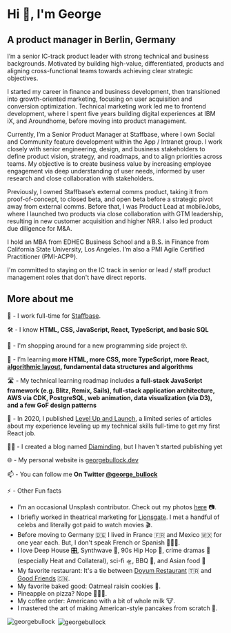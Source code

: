 <h1 align="left">Hi 👋, I'm George</h1>

<h2 align="left">A product manager in Berlin, Germany</h2>

I’m a senior IC-track product leader with strong technical and business backgrounds. Motivated by building high-value, differentiated, products and aligning cross-functional teams towards achieving clear strategic objectives.

I started my career in finance and business development, then transitioned into growth-oriented marketing, focusing on user acquisition and conversion optimization. Technical marketing work led me to frontend development, where I spent five years building digital experiences at IBM iX, and Aroundhome, before moving into product management.

Currently, I’m a Senior Product Manager at Staffbase, where I own Social and Community feature development within the App / Intranet group. I work closely with senior engineering, design, and business stakeholders to define product vision, strategy, and roadmaps, and to align priorities across teams. My objective is to create business value by increasing employee engagement via deep understanding of user needs, informed by user research and close collaboration with stakeholders.

Previously, I owned Staffbase’s external comms product, taking it from proof-of-concept, to closed beta, and open beta before a strategic pivot away from external comms. Before that, I was Product Lead at mobileJobs, where I launched two products via close collaboration with GTM leadership, resulting in new customer acquisition and higher NRR. I also led product due diligence for M&A.

I hold an MBA from EDHEC Business School and a B.S. in Finance from California State University, Los Angeles. I’m also a PMI Agile Certified Practitioner (PMI-ACP®).

I'm committed to staying on the IC track in senior or lead / staff product management roles that don't have direct reports.

<h2 align="left">More about me</h2>

🤝  - I work full-time for [Staffbase](https://staffbase.com/en/).

🛠️ - I know **HTML, CSS, JavaScript, React, TypeScript, and basic SQL**

🔭 - I'm shopping around for a new programming side project 🤓.

🌱 - I’m learning **more HTML, more CSS, more TypeScript, more React, [algorithmic layout](https://www.youtube.com/watch?v=qOUtkN6M52M&list=PL2sukhHU1gzbJgEodn1haQ2HtfA_rdoge&index=3), fundamental data structures and algorithms**

🛣️ - My technical learning roadmap includes **a full-stack JavaScript framework (e.g. Blitz, Remix, Sails), full-stack application architecture, AWS via CDK, PostgreSQL, web animation, data visualization (via D3), and a few GoF design patterns**

📝 - In 2020, I published [Level Up and Launch](https://medium.com/level-up-and-launch), a limited series of articles about my experience leveling up my technical skills full-time to get my first React job.

✍🏾 - I created a blog named [Diaminding](https://www.diaminding.com/about/), but I haven't started publishing yet

🌐 - My personal website is [georgebullock.dev](https://www.georgebullock.dev/)

📫 - You can follow me **On Twitter [@george_bullock](https://twitter.com/george_bullock)**

⚡ - Other Fun facts 
 - I'm an occasional Unsplash contributor. Check out my photos [here](https://unsplash.com/@george_bullock) 📷.
 - I briefly worked in theatrical marketing for [Lionsgate](https://www.lionsgate.com/). I met a handful of celebs and literally got paid to watch movies 🎬.
 - Before moving to Germany 🇩🇪  I lived in France 🇫🇷  and Mexico 🇲🇽  for one year each. But, I don't speak French or Spanish 🤷🏾‍♂️.
 - I love Deep House 🎛️, Synthwave 🦄, 90s Hip Hop 🎤, crime dramas 🔫 (especially Heat and Collateral), sci-fi 🛸, BBQ 🍖, and Asian food 🥡 
 - My favorite restaurant: It's a tie between [Doyum Restaurant](http://www.doyum-restaurant.de/) 🇹🇷 and [Good Friends](https://www.goodfriends-berlin.de/) 🇨🇳.
 - My favorite baked good: Oatmeal raisin cookies 🍪.
 - Pineapple on pizza? Nope 🙅🏾‍♂️.
 - My coffee order: Americano with a bit of whole milk 🐮.
 - I mastered the art of making American-style pancakes from scratch 🥞.

<p><img align="left" src="https://github-readme-stats.vercel.app/api/top-langs/?username=georgebullock&layout=compact" alt="georgebullock" /></p>

<p>&nbsp;<img align="center" src="https://github-readme-stats.vercel.app/api?username=georgebullock&show_icons=true" alt="georgebullock" /></p>
